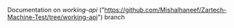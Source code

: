 Documentation on *working-api* ("https://github.com/Mishalhaneef/Zartech-Machine-Test/tree/working-api") branch
